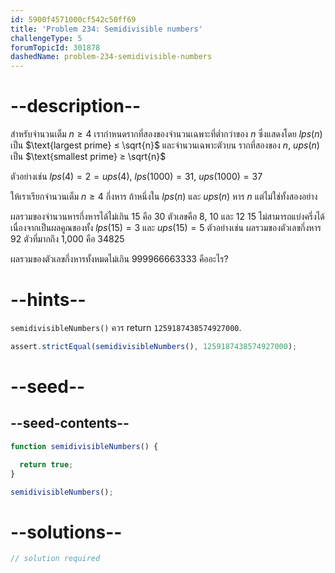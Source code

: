 ```yaml
---
id: 5900f4571000cf542c50ff69
title: 'Problem 234: Semidivisible numbers'
challengeType: 5
forumTopicId: 301878
dashedName: problem-234-semidivisible-numbers
---
```


# --description--

สำหรับจำนวนเต็ม $n ≥ 4$ เรากำหนดรากที่สองของจำนวนเฉพาะที่ต่ำกว่าของ $n$ ซึ่งแสดงโดย $lps(n)$ เป็น $\text{largest prime} ≤ \sqrt{n}$ และจำนวนเฉพาะตัวบน รากที่สองของ $n$, $ups(n)$ เป็น $\text{smallest prime} ≥ \sqrt{n}$

ตัวอย่างเช่น $lps(4) = 2 = ups(4)$, $lps(1000) = 31$, $ups(1000) = 37$

ให้เราเรียกจำนวนเต็ม $n ≥ 4$ กึ่งหาร ถ้าหนึ่งใน $lps(n)$ และ $ups(n)$ หาร $n$ แต่ไม่ใช่ทั้งสองอย่าง

ผลรวมของจำนวนหารกึ่งหารได้ไม่เกิน 15 คือ 30 ตัวเลขคือ 8, 10 และ 12 15 ไม่สามารถแบ่งครึ่งได้เนื่องจากเป็นผลคูณของทั้ง $lps(15) = 3$ และ $ups(15) = 5$ ตัวอย่างเช่น ผลรวมของตัวเลขกึ่งหาร 92 ตัวที่มากถึง 1,000 คือ 34825

ผลรวมของตัวเลขกึ่งหารทั้งหมดไม่เกิน 999966663333 คืออะไร?

# --hints--

`semidivisibleNumbers()` ควร return `1259187438574927000`.

```js
assert.strictEqual(semidivisibleNumbers(), 1259187438574927000);
```

# --seed--

## --seed-contents--

```js
function semidivisibleNumbers() {

  return true;
}

semidivisibleNumbers();
```

# --solutions--

```js
// solution required
```
